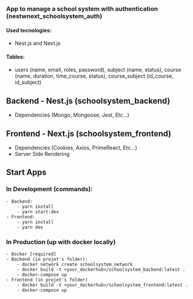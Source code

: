 ### App to manage a school system with authentication (nestwnext_schoolsystem_auth)

#### Used tecnologies:
- Nest.js and Next.js

#### Tables:
- users (name, email, roles, password),
    subject (name, status),
    course (name, duration, time_course, status),
    course_subject (id_course, id_subject)

## Backend - Nest.js (schoolsystem_backend)
- Dependencies (Mongo, Mongoose, Jest, Etc...)

## Frontend - Next.js (schoolsystem_frontend)
- Dependencies (Cookies, Axios, PrimeReact, Etc...)
- Server Side Rendering

## Start Apps

### In Development (commands):
    - Backend:
        - yarn install
        - yarn start:dev
    - Frontend:
        - yarn install
        - yarn dev

### In Production (up with docker locally)
    - Docker [required]
    - Backend (in projet's folder):
        - docker network create schoolsystem_network
        - docker build -t <your_dockerhub>/schoolsystem_backend:latest .
        - docker-compose up
    - Frontend (in projet's folder)
        - docker build -t <your_dockerhub>/schoolsystem_frontend:latest .
        - docker-compose up

